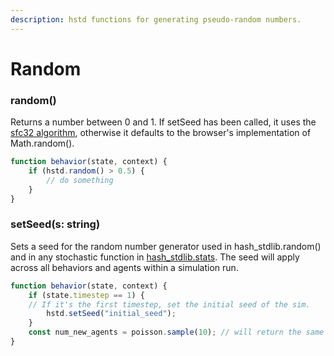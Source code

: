 ```yaml
---
description: hstd functions for generating pseudo-random numbers.
---
```


# Random

### random\(\)

Returns a number between 0 and 1. If setSeed has been called, it uses the [sfc32 algorithm](https://github.com/bryc/code/blob/master/jshash/PRNGs.md#sfc32), otherwise it defaults to the browser's implementation of Math.random\(\).

```javascript
function behavior(state, context) {
    if (hstd.random() > 0.5) {
        // do something
    }
}
```

### setSeed\(s: string\)

Sets a seed for the random number generator used in hash\_stdlib.random\(\) and in any stochastic function in [hash\_stdlib.stats](javascript-libraries.md#jstat-distributions). The seed will apply across all behaviors and agents within a simulation run.

```javascript
function behavior(state, context) {
    if (state.timestep == 1) {
    // If it's the first timestep, set the initial seed of the sim.
        hstd.setSeed("initial_seed");
    }
    const num_new_agents = poisson.sample(10); // will return the same sample every run
}
```



